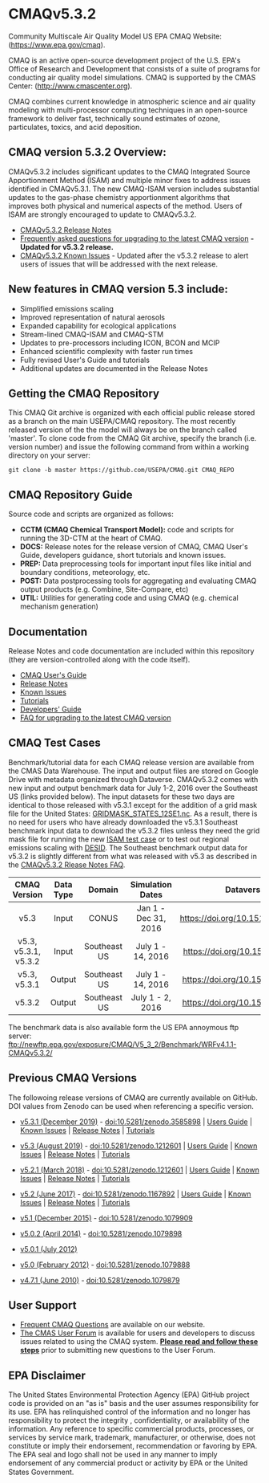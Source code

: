 CMAQv5.3.2
==========

Community Multiscale Air Quality Model US EPA CMAQ Website: (https://www.epa.gov/cmaq).

CMAQ is an active open-source development project of the U.S. EPA's Office of Research and Development that consists of a suite of programs for conducting air quality model simulations.
CMAQ is supported by the CMAS Center: (http://www.cmascenter.org).

CMAQ combines current knowledge in atmospheric science and air quality modeling with multi-processor
computing techniques in an open-source framework to deliver fast, technically sound estimates of ozone,
particulates, toxics, and acid deposition.


## CMAQ version 5.3.2 Overview:
CMAQv5.3.2 includes significant updates to the CMAQ Integrated Source Apportionment Method (ISAM) and multiple minor fixes to address issues identified in CMAQv5.3.1. The new CMAQ-ISAM version includes substantial updates to the gas-phase chemistry apportionment algorithms that improves both physical and numerical aspects of the method. Users of ISAM are strongly encouraged to update to CMAQv5.3.2.
* [CMAQv5.3.2 Release Notes](DOCS/Release_Notes/README.md)   
* [Frequently asked questions for upgrading to the latest CMAQ version](DOCS/Release_Notes/CMAQ_FAQ.md) **- Updated for v5.3.2 release.** 
* [CMAQv5.3.2 Known Issues](DOCS/Known_Issues/README.md) - Updated after the v5.3.2 release to alert users of issues that will be addressed with the next release. 

## New features in CMAQ version 5.3 include:
* Simplified emissions scaling
* Improved representation of natural aerosols 
* Expanded capability for ecological applications 
* Stream-lined CMAQ-ISAM and CMAQ-STM
* Updates to pre-processors including ICON, BCON and MCIP
* Enhanced scientific complexity with faster run times
* Fully revised User's Guide and tutorials
* Additional updates are documented in the Release Notes

## Getting the CMAQ Repository
This CMAQ Git archive is organized with each official public release stored as a branch on the main USEPA/CMAQ repository. The most recently released version of the the model will always be on the branch called 'master'. To clone code from the CMAQ Git archive, specify the branch (i.e. version number) and issue the following command from within
a working directory on your server:

```
git clone -b master https://github.com/USEPA/CMAQ.git CMAQ_REPO
```

## CMAQ Repository Guide
Source code and scripts are organized as follows:
* **CCTM (CMAQ Chemical Transport Model):** code and scripts for running the 3D-CTM at the heart of CMAQ.
* **DOCS:** Release notes for the release version of CMAQ, CMAQ User's Guide, developers guidance, short tutorials and known issues.
* **PREP:** Data preprocessing tools for important input files like initial and boundary conditions, meteorology, etc.
* **POST:** Data postprocessing tools for aggregating and evaluating CMAQ output products (e.g. Combine, Site-Compare, etc)
* **UTIL:** Utilities for generating code and using CMAQ (e.g. chemical mechanism generation)

## Documentation
Release Notes and code documentation are included within this repository (they are version-controlled along with the code itself).  

* [CMAQ User's Guide](DOCS/Users_Guide/README.md)   
* [Release Notes](DOCS/Release_Notes/README.md)   
* [Known Issues](DOCS/Known_Issues/README.md)   
* [Tutorials](DOCS/Users_Guide/Tutorials/README.md)   
* [Developers' Guide](DOCS/Developers_Guide/CMAQ_Dev_Guide.md)   
* [FAQ for upgrading to the latest CMAQ version](DOCS/Release_Notes/CMAQ_FAQ.md) 

## CMAQ Test Cases
Benchmark/tutorial data for each CMAQ release version are available from the CMAS Data Warehouse.  The input and output files are stored on Google Drive with metadata organized through Dataverse.  CMAQv5.3.2 comes with new input and output benchmark data for July 1-2, 2016 over the Southeast US (links provided below). The input datasets for these two days are identical to those released with v5.3.1 except for the addition of a grid mask file for the United States: [GRIDMASK_STATES_12SE1.nc](https://drive.google.com/file/d/16JJ4d6ChBJsvMc_ErqwDBrFfGh2MnVYR/view?usp=sharing). As a result, there is no need for users who have already downloaded the v5.3.1 Southeast benchmark input data to download the v5.3.2 files unless they need the grid mask file for running the new [ISAM test case](https://github.com/USEPA/CMAQ/blob/master/DOCS/Users_Guide/Tutorials/CMAQ_UG_tutorial_ISAM.md) or to test out regional emissions scaling with [DESID](https://github.com/USEPA/CMAQ/blob/master/DOCS/Users_Guide/Tutorials/CMAQ_UG_tutorial_emissions.md). The Southeast benchmark output data for v5.3.2 is slightly different from what was released with v5.3 as described in the [CMAQv5.3.2 Rlease Notes FAQ](DOCS/Release_Notes/CMAQ_FAQ.md).

|**CMAQ Version**|**Data Type**|**Domain**|**Simulation Dates**|**Dataverse DOI**| 
|:----:|:----:|:--------------:|:----:|:--------:|
|v5.3|Input| CONUS | Jan 1 - Dec 31, 2016 | https://doi.org/10.15139/S3/MHNUNE |
|v5.3, v5.3.1, v5.3.2|Input| Southeast US| July 1 - 14, 2016| https://doi.org/10.15139/S3/IQVABD |
|v5.3, v5.3.1|Output| Southeast US| July 1 - 14, 2016|https://doi.org/10.15139/S3/PDE4SS |
|v5.3.2|Output| Southeast US| July 1 - 2, 2016|https://doi.org/10.15139/S3/PDE4SS |

The benchmark data is also available form the US EPA annoymous ftp server: ftp://newftp.epa.gov/exposure/CMAQ/V5_3_2/Benchmark/WRFv4.1.1-CMAQv5.3.2/

## Previous CMAQ Versions
The followoing release versions of CMAQ are currently available on GitHub.  DOI values from Zenodo can be used when referencing a specific version.
* [v5.3.1 (December 2019)](https://github.com/USEPA/CMAQ/tree/5.3.1) - [doi:10.5281/zenodo.3585898](https://doi.org/10.5281/zenodo.3585898) | [Users Guide](https://github.com/USEPA/CMAQ/blob/5.3.1/DOCS/Users_Guide/README.md) | [Known Issues](https://github.com/USEPA/CMAQ/blob/5.3.1/DOCS/Known_Issues/README.md) | [Release Notes](https://github.com/USEPA/CMAQ/blob/5.3.1/DOCS/Release_Notes/README.md) | [Tutorials](https://github.com/USEPA/CMAQ/blob/5.3.1/DOCS/Users_Guide/Tutorials/README.md) 
* [v5.3 (August 2019)](https://github.com/USEPA/CMAQ/tree/5.3) - [doi:10.5281/zenodo.1212601](https://doi.org/10.5281/zenodo.3379043) | [Users Guide](https://github.com/USEPA/CMAQ/blob/5.3/DOCS/Users_Guide/README.md) | [Known Issues](https://github.com/USEPA/CMAQ/blob/5.3/DOCS/Known_Issues/README.md) | [Release Notes](https://github.com/USEPA/CMAQ/blob/5.3/DOCS/Release_Notes/README.md) | [Tutorials](https://github.com/USEPA/CMAQ/blob/5.3/DOCS/Users_Guide/Tutorials/README.md) 
* [v5.2.1 (March 2018)](https://github.com/USEPA/CMAQ/tree/5.2.1) - [doi:10.5281/zenodo.1212601](https://zenodo.org/record/1212601) | [Users Guide](https://github.com/USEPA/CMAQ/blob/5.2.1/DOCS/User_Manual/README.md) | [Known Issues](https://github.com/USEPA/CMAQ/blob/5.2.1/DOCS/Known_Issues/README.md) | [Release Notes](https://github.com/USEPA/CMAQ/blob/5.2.1/CCTM/docs/Release_Notes/README.md) | [Tutorials](https://github.com/USEPA/CMAQ/tree/5.2.1/DOCS/Tutorials)  

* [v5.2 (June 2017)](https://github.com/USEPA/CMAQ/tree/5.2) - [doi:10.5281/zenodo.1167892](https://zenodo.org/record/1167892) | [Users Guide](https://github.com/USEPA/CMAQ/blob/5.2/DOCS/User_Manual/README.md) | [Known Issues](https://github.com/USEPA/CMAQ/blob/5.2/DOCS/Known_Issues/README.md) | [Release Notes](https://github.com/USEPA/CMAQ/blob/5.2/CCTM/docs/Release_Notes/README.md) | [Tutorials](https://github.com/USEPA/CMAQ/blob/5.2/DOCS/Tutorials/README.md)
* [v5.1   (December 2015)](https://github.com/USEPA/CMAQ/tree/5.1) - [doi:10.5281/zenodo.1079909](https://zenodo.org/record/1079909)
* [v5.0.2 (April 2014)](https://github.com/USEPA/CMAQ/tree/5.0.2) - [doi:10.5281/zenodo.1079898](https://zenodo.org/record/1079898)
* [v5.0.1 (July 2012)](https://github.com/USEPA/CMAQ/tree/5.0.1)
* [v5.0   (February 2012)](https://github.com/USEPA/CMAQ/tree/5.0) - [doi:10.5281/zenodo.1079888](https://zenodo.org/record/1079888)
* [v4.7.1 (June 2010)](https://github.com/USEPA/CMAQ/tree/4.7.1) - [doi:10.5281/zenodo.1079879](https://zenodo.org/record/1079879)
 
## User Support
* [Frequent CMAQ Questions](https://www.epa.gov/cmaq/frequent-cmaq-questions) are available on our website. 
* [The CMAS User Forum](https://forum.cmascenter.org/) is available for users and developers to discuss issues related to using the CMAQ system.
 [**Please read and follow these steps**](https://forum.cmascenter.org/t/please-read-before-posting/1321) prior to submitting new questions to the User Forum.

## EPA Disclaimer
The United States Environmental Protection Agency (EPA) GitHub project code is provided on an "as is" basis and the user assumes responsibility for its use. EPA has relinquished control of the information and no longer has responsibility to protect the integrity , confidentiality, or availability of the information. Any reference to specific commercial products, processes, or services by service mark, trademark, manufacturer, or otherwise, does not constitute or imply their endorsement, recommendation or favoring by EPA. The EPA seal and logo shall not be used in any manner to imply endorsement of any commercial product or activity by EPA or the United States Government.    [<img src="https://licensebuttons.net/p/mark/1.0/88x31.png" width="50" height="15">](https://creativecommons.org/publicdomain/zero/1.0/)
